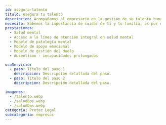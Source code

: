```yaml
---
id: asegura-talento
titulo: Asegura tu talento
descripcion: Acompañamos al empresario en la gestión de su talento humano y le damos acceso a servicios que apalancan la productividad de su negocio y el bienestar de sus empleados.
necesito: Sabemos la importancia de cuidar de ti y tu familia, es por ello que, te brindamos las mejores opciones que te permitirán disfrutar de los momentos más especiales de tu vida con tranquilidad.
prestaciones: 
  - Salud mental
  - Acceso a la línea de atención integral en salud mental
  - Modelo de patología mental
  - Modelo de apoyo emocional
  - Modelo de gestión del duelo
  - Ausentismo - incapacidades prolongadas

usoServicio:
  - paso: Título del paso 1
    descripcion: Descripción detallada del paso.
  - paso: Título del paso 2
    descripcion: Descripción detallada del paso.

imagenes:
  - /talento.webp
  - /saludDos.webp
  - /saludDos.webp
categoria: Protec Legal
subcategoria: empresas
---
```

